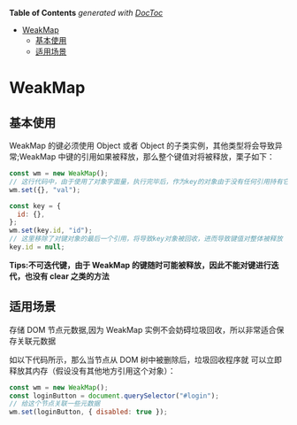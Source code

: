 <!-- START doctoc generated TOC please keep comment here to allow auto update -->
<!-- DON'T EDIT THIS SECTION, INSTEAD RE-RUN doctoc TO UPDATE -->

**Table of Contents** _generated with [DocToc](https://github.com/thlorenz/doctoc)_

- [WeakMap](#weakmap)
  - [基本使用](#基本使用)
  - [适用场景](#适用场景)

<!-- END doctoc generated TOC please keep comment here to allow auto update -->

# WeakMap

## 基本使用

WeakMap 的键必须使用 Object 或者 Object 的子类实例，其他类型将会导致异常;WeakMap 中键的引用如果被释放，那么整个键值对将被释放，栗子如下：

```js
const wm = new WeakMap();
// 这行代码中，由于使用了对象字面量，执行完毕后，作为key的对象由于没有任何引用持有它，因此会被GC盯上，进而导致整个键值对被释放
wm.set({}, "val");

const key = {
  id: {},
};
wm.set(key.id, "id");
// 这里移除了对键对象的最后一个引用，将导致key对象被回收，进而导致键值对整体被释放
key.id = null;
```

**Tips:不可迭代键，由于 WeakMap 的键随时可能被释放，因此不能对键进行迭代，也没有 clear 之类的方法**

## 适用场景

存储 DOM 节点元数据,因为 WeakMap 实例不会妨碍垃圾回收，所以非常适合保存关联元数据

如以下代码所示，那么当节点从 DOM 树中被删除后，垃圾回收程序就
可以立即释放其内存（假设没有其他地方引用这个对象）：

```js
const wm = new WeakMap();
const loginButton = document.querySelector("#login");
// 给这个节点关联一些元数据
wm.set(loginButton, { disabled: true });
```
